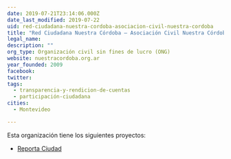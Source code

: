 ```yaml
---
date: 2019-07-21T23:14:06.000Z
date_last_modified: 2019-07-22
uid: red-ciudadana-nuestra-cordoba-asociacion-civil-nuestra-cordoba
title: "Red Ciudadana Nuestra Córdoba – Asociación Civil Nuestra Córdoba"
legal_name: 
description: ""
org_type: Organización civil sin fines de lucro (ONG)
website: nuestracordoba.org.ar
year_founded: 2009
facebook: 
twitter: 
tags:
  - transparencia-y-rendicion-de-cuentas
  - participación-ciudadana
cities: 
  - Montevideo

---
```


Esta organización tiene los siguientes proyectos:

- [Reporta Ciudad](/proyectos/reporta-ciudad)
